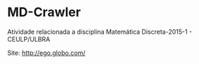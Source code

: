 # MD-Crawler
Atividade relacionada a disciplina Matemática Discreta-2015-1 - CEULP/ULBRA

Site: http://ego.globo.com/

